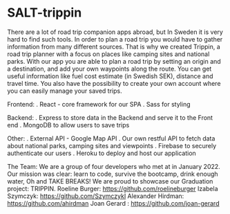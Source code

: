 # SALT-trippin

There are a lot of road trip companion apps abroad, but In Sweden it is very hard to find such tools. In order to plan a road trip you would have to gather information from many different sources. That is why we created Trippin, a road trip planner with a focus on places like camping sites and national parks.
With our app you are able to plan a road trip by setting an origin and a destination, and add your own waypoints along the route. You can get useful information like fuel cost estimate (in Swedish SEK), distance and travel time. You also have the possibility to create your own account where you can easily manage your saved trips.

Frontend:
. React - core framework for our SPA
. Sass for styling

Backend:
. Express to store data in the Backend and serve it to the Front end
. MongoDB to allow users to save trips

Other:
. External API - Google Map API
. Our own restful API to fetch data about national parks, camping sites and viewpoints
. Firebase to securely authenticate our users
. Heroku to deploy and host our application

The Team:
We are a group of four developers who met at </salt> in January 2022. Our mission was clear: learn to code, survive the bootcamp, drink enough water, Oh and TAKE BREAKS!
We are proud to showcase our Graduation project: TRIPPIN.
Roeline Burger: https://github.com/roelineburger
Izabela Szymczyk: https://github.com/SzymczykI
Alexander Hirdman: https://github.com/ahirdman
Joan Gerard : https://github.com/joan-gerard






